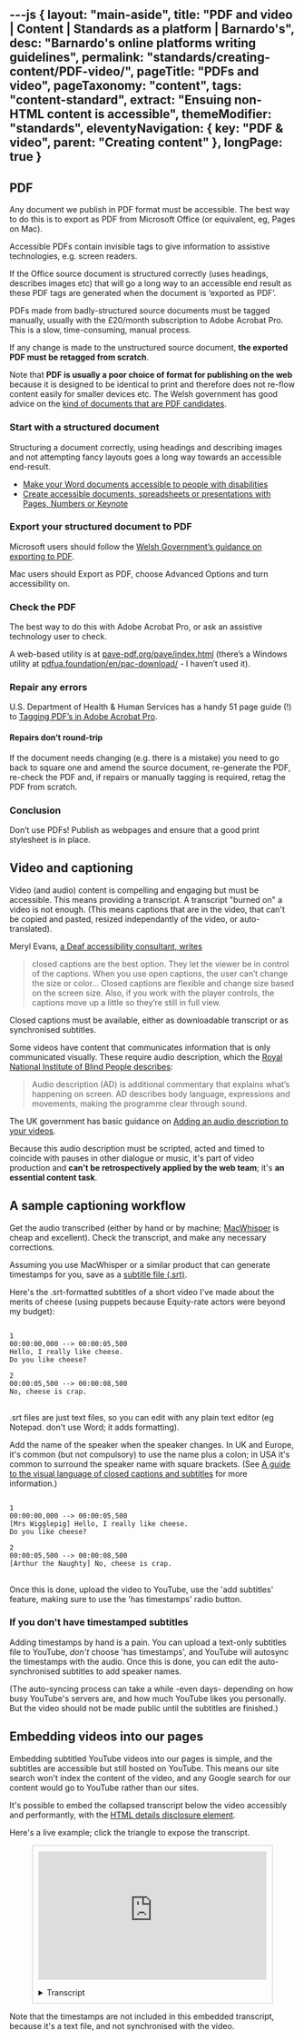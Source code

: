 ---js
{
	layout: "main-aside",
	title: "PDF and video | Content | Standards as a platform | Barnardo's",
	desc: "Barnardo's online platforms writing guidelines",
	permalink: "standards/creating-content/PDF-video/",
	pageTitle: "PDFs and video",
	pageTaxonomy: "content",
	tags: "content-standard",
	extract: "Ensuing non-HTML content is accessible",
	themeModifier: "standards",
	eleventyNavigation: {
		key: "PDF & video",
		parent: "Creating content"
	},
	longPage: true
}
---

## PDF

Any document we publish in PDF format must be accessible. The best way to do this is to export as PDF from Microsoft Office (or equivalent, eg, Pages on Mac).

Accessible PDFs contain invisible tags to give information to assistive technologies, e.g. screen readers.

If the Office source document is structured correctly (uses headings, describes images etc) that will go a long way to an accessible end result as these PDF tags are generated when the document is ‘exported as PDF’.

PDFs made from badly-structured source documents must be tagged manually, usually with the £20/month subscription to Adobe Acrobat Pro. This is a slow, time-consuming, manual process.

If any change is made to the unstructured source document, **the exported PDF must be retagged from scratch**.

Note that **PDF is usually a poor choice of format for publishing on the web** because it is designed to be identical to print and therefore does not re-flow content easily for smaller devices etc. The Welsh government has good advice on the [kind of documents that are PDF candidates](https://www.gov.wales/publishing-pdfs-and-other-files-govwales#49671).

### Start with a structured document

Structuring a document correctly, using headings and describing images and not attempting fancy layouts goes a long way towards an accessible end-result.

* [Make your Word documents accessible to people with disabilities ](https://support.microsoft.com/en-gb/office/make-your-word-documents-accessible-to-people-with-disabilities-d9bf3683-87ac-47ea-b91a-78dcacb3c66d)
* [Create accessible documents, spreadsheets or presentations with Pages, Numbers or Keynote](https://support.apple.com/en-gb/102031)

### Export your structured document to PDF

Microsoft users should follow the [Welsh Government’s guidance on exporting to PDF](https://www.gov.wales/how-create-accessible-word-documents#134130).

Mac users should Export as PDF, choose Advanced Options and turn accessibility on.

### Check the PDF

The best way to do this with Adobe Acrobat Pro, or ask an assistive technology user to check.

A web-based utility is at [pave-pdf.org/pave/index.html](https://pave-pdf.org/pave/index.html) (there’s a Windows utility at [pdfua.foundation/en/pac-download/](https://pdfua.foundation/en/pac-download/) - I haven’t used it).

### Repair any errors
U.S. Department of Health & Human Services has a handy 51 page guide (!) to [Tagging PDF’s in Adobe Acrobat Pro](https://www.hhs.gov/sites/default/files/pdf-tagging.pdf).

#### Repairs don’t round-trip
If the document needs changing (e.g. there is a mistake) you need to go back to square one and amend the source document, re-generate the PDF, re-check the PDF and, if repairs or manually tagging is required, retag the PDF from scratch.

### Conclusion

Don’t use PDFs! Publish as webpages and ensure that a good print stylesheet is in place.

## Video and captioning

Video (and audio) content is compelling and engaging but must be accessible. This means providing a transcript. A transcript "burned on" a video is not enough. (This means captions that are in the video, that can't be copied and pasted, resized independantly of the video, or auto-translated).

Meryl Evans, [a Deaf accessibility consultant, writes](https://meryl.net/why-captioned-videos-are-important/)
> closed captions are the best option. They let the viewer be in control of the captions. When you use open captions, the user can’t change the size or color… Closed captions are flexible and change size based on the screen size. Also, if you work with the player controls, the captions move up a little so they’re still in full view.

Closed captions must be available, either as downloadable transcript or as synchronised subtitles.

Some videos have content that communicates information that is only communicated visually. These require audio description, which the [Royal National Institute of Blind People  describes](https://www.rnib.org.uk/living-with-sight-loss/assistive-aids-and-technology/tv-audio-and-gaming/audio-description-ad/#:~:text=What%20is%20Audio%20Description%3F,the%20programme%20clear%20through%20sound):
> Audio description (AD) is additional commentary that explains what’s happening on screen. AD describes body language, expressions and movements, making the programme clear through sound.

The UK government has basic guidance on [Adding an audio description to your videos](https://gcs.civilservice.gov.uk/guidance/accessible-communications/adding-an-audio-description-to-your-videos/).

Because this audio description must be scripted, acted and timed to coincide with pauses in other dialogue or music, it's part of video production and **can't be retrospectively applied by the web team**; it's **an essential content task**.


## A sample captioning workflow

Get the audio transcribed (either by hand or by machine; [MacWhisper](https://goodsnooze.gumroad.com/l/macwhisper) is cheap and excellent). Check the transcript, and make any necessary corrections.

Assuming you use MacWhisper or a similar product that can generate timestamps for you, save as a [subtitle file (.srt)](https://docs.fileformat.com/video/srt/).

Here's the .srt-formatted subtitles of a short video I've made about the merits of cheese (using puppets because Equity-rate actors were beyond my budget):

<pre>
<code>
1
00:00:00,000 --> 00:00:05,500
Hello, I really like cheese. 
Do you like cheese?

2
00:00:05,500 --> 00:00:08,500
No, cheese is crap.
</code>
</pre>

.srt files are just text files, so you can edit with any plain text editor (eg Notepad. don't use Word; it adds formatting).

Add the name of the speaker when the speaker changes. In UK and Europe, it's common (but not compulsory) to use the name plus a colon; in USA it's common to surround the speaker name with square brackets. (See [A guide to the visual language of closed captions and subtitles](https://uxdesign.cc/a-guide-to-the-visual-language-of-closed-captions-and-subtitles-2fda5fa2a325)   for more information.)

<pre>
<code>
1
00:00:00,000 --> 00:00:05,500
[Mrs Wigglepig] Hello, I really like cheese. 
Do you like cheese?

2
00:00:05,500 --> 00:00:08,500
[Arthur the Naughty] No, cheese is crap.
</code>
</pre>

Once this is done, upload the video to YouTube, use the 'add subtitles' feature, making sure to use the 'has timestamps' radio button.

### If you don't have timestamped subtitles

Adding timestamps by hand is a pain. You can upload a text-only subtitles file to YouTube, *don't* choose 'has timestamps', and YouTube will autosync the timestamps with the audio. Once this is done, you can edit the auto-synchronised subtitles to add speaker names.

(The auto-syncing process can take a while -even days- depending on how busy YouTube's servers are, and how much YouTube likes you personally. But the video should not be made public until the subtitles are finished.)

## Embedding videos into our pages

Embedding subtitled YouTube videos into our pages is simple, and the subtitles are accessible but still hosted on YouTube. This means our site search won't index the content of the video, and any Google search for our content would go to YouTube rather than our sites.

It's possible to embed the collapsed transcript below the video accessibly and performantly, with the [HTML details disclosure element](https://developer.mozilla.org/en-US/docs/Web/HTML/Element/details).

Here's a live example; click the triangle to expose the transcript.  

<figure style="border: 1px solid #ccc; padding:10px;">
<style>.embed-container { position: relative; padding-bottom: 56.25%; height: 0; overflow: hidden; max-width: 100%; margin-bottom:1em; } .embed-container iframe, .embed-container object, .embed-container embed { position: absolute; top: 0; left: 0; width: 100%; height: 100%; }</style><div class='embed-container'><iframe src='https://www.youtube-nocookie.com/embed/RbToefFd6xw' frameborder='0' allowfullscreen></iframe></div>
<figcaption>
<details>
<summary>Transcript</summary>
[Mrs Wigglepig] Hello, I really like cheese. 
Do you like cheese?

[Arthur the Naughty] No, cheese is crap.
</details>
</figcaption>
</figure>

Note that the timestamps are not included in this embedded transcript, because it's a text file, and not synchronised with the video.





